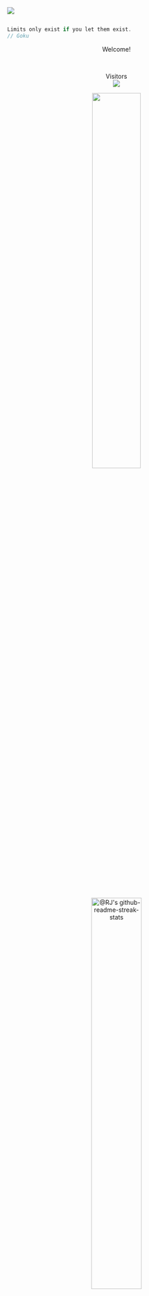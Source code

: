 
<div style="display: flex; align-items: center; align: center" width="100%" >
  <img src = "https://media2.giphy.com/media/iIqmM5tTjmpOB9mpbn/giphy.gif?cid=ecf05e47p63taks07dvmqj5nvlel916vljrw3zllpi8v8nd5&ep=v1_gifs_search&rid=giphy.gif&ct=g"  > 
</div>

``` java

Limits only exist if you let them exist.
// Goku
```

<p align="center">
  Welcome!
   </p>
  
<p align="center" width="100%">
 
<a href="" target="_blank"><img alt="" src="https://img.shields.io/badge/Portfolio-000?logo=vercel&logoColor=yellow&style=for-the-badge" style="vertical-align:center" /></a>
<a href="https://www.linkedin.com/in/rhayann-schuvantek" target="_blank"><img alt="" src="https://img.shields.io/badge/LinkedIn-000?logo=linkedin&logoColor=0A66C2&style=for-the-badge" style="vertical-align:center" /></a>
<a href="https://www.instagram.com/rhay._/" target="_blank"><img alt="" src="https://img.shields.io/badge/Instagram-000?style=for-the-badge&logo=Instagram&logoColor=E4405F" style="vertical-align:center" /></a>
</p>
 
<p align="center"> 
 Visitors<br>
  <img src="https://profile-counter.glitch.me/rhayann1337/count.svg"/>
  </p>
  
<p align="center">
<img src="https://github-readme-stats.vercel.app/api/top-langs/?username=rhayann1337&theme=gotham&layout=compact"width="47%"/> 
</p>

<p align="center">
<!-- <a href="https://github.com/rhayann1337?tab=repositories"><img src="https://github-readme-stats-one-bice.vercel.app/api?username=rhayann1337&theme=gotham&show_icons=true&count_private=true&hide_border=false&role=OWNER,ORGANIZATION_MEMBER,COLLABORATOR"  width="48%" alt="@Getintorj's github-readme-stats"/></a> -->
<a href="https://github.com/rhayann1337?tab=stars"><img src="https://github-readme-streak-stats.herokuapp.com?user=rhayann1337&theme=gotham&hide_border=false&date_format=M%20j%5B%2C%20Y%5D"  width="48%" alt="@RJ's github-readme-streak-stats"/></a>
</p>

<br/>

<p align="center"> 
 Technologies<br>
  </p>
<div style="display: flex; align-items: flex-start; align: center">
<table align="center">
  <tr>
    <td align="center" width="96">
        <img src="https://techstack-generator.vercel.app/react-icon.svg" alt="icon" width="40" height="40" />
      <br>React
    </td>
    <td align="center" width="96">
        <img src="https://techstack-generator.vercel.app/js-icon.svg" alt="icon" width="40" height="40" />
      <br>JavaScript
    </td>
    <td align="center" width="96">
        <img src="https://techstack-generator.vercel.app/cpp-icon.svg" alt="icon" width="40" height="40" />
      <br>C++
    </td>
    <td align="center" width="96">
        <img src="https://techstack-generator.vercel.app/webpack-icon.svg" alt="icon" width="40" height="40" />
      <br>Webpack
    </td>
    <td align="center" width="96">
        <img src="https://techstack-generator.vercel.app/mysql-icon.svg" alt="icon" width="40" height="40" />
      <br>MySQL
    </td>
    <td align="center" width="96">
        <img src="https://techstack-generator.vercel.app/ts-icon.svg" alt="icon" width="40" height="40" />
      <br>TypeScript
    </td>
    <td align="center" width="96">
        <img src="https://techstack-generator.vercel.app/aws-icon.svg" alt="icon" width="40" height="40" />
      <br>AWS
    </td>
    <td align="center" width="96">
        <img src="https://techstack-generator.vercel.app/csharp-icon.svg" alt="icon" width="40" height="40" />
      <br>C#
    </td>
     <td align="center" width="96">
        <img src="https://www.vectorlogo.zone/logos/elixir-lang/elixir-lang-icon.svg"width="40" height="40" alt="Elixir" />
      <br>Elixir
    </td>
    
  </tr>
  <tr>
  <td align="center" width="96">
        <img src="https://www.vectorlogo.zone/logos/java/java-icon.svg" alt="icon" width="40" height="40" />
      <br>Java
    <td align="center" width="96">
        <img src="https://techstack-generator.vercel.app/github-icon.svg" alt="icon" width="40" height="40" />
      <br>Github
    </td>
    <td align="center" width="96"> 
        <img src="https://user-images.githubusercontent.com/25181517/192108372-f71d70ac-7ae6-4c0d-8395-51d8870c2ef0.png" width="40" height="40" alt="Git" />
      <br>Git
    </td>
    <td align="center"  width="96">
        <img src="https://skillicons.dev/icons?i=laravel" width="40" height="40" alt="Laravel" />
      <br>Laravel
    </td>
    <td align="center"  width="96">
        <img src="https://skillicons.dev/icons?i=html" width="40" height="40" alt="HTML5" />
      <br>HTML5
    </td>
    <td align="center" width="96">
        <img src="https://skillicons.dev/icons?i=css" width="40" height="40" alt="css" />
      <br>CSS
    </td>
    <td align="center"  width="96">
        <img src="https://skillicons.dev/icons?i=bootstrap" width="40" height="40" alt="bootstrap" />
      <br>Bootstrap
    </td>
    <td align="center" width="96">
        <img src="https://techstack-generator.vercel.app/react-icon.svg" width="40" height="40" alt="tailwind" />
      <br>React Native
    </td>
    <td align="center" width="96">
        <img src="https://www.vectorlogo.zone/logos/reducer/reducer-icon.svg"width="40" height="40" alt="Reducer" />
      <br>Reducer
    </td>
   
  </tr>
 <tr>
      <td align="center" width="96">
        <img src="https://skillicons.dev/icons?i=mongodb" width="40" height="40" alt="MongoDB" />
      <br>MongoDB
    </td>
        <td align="center" width="96">
        <img src="https://skillicons.dev/icons?i=nodejs" width="40" height="40" alt="Nodejs" />
      <br>Nodejs
      </td>
      </td>
    <td align="center" width="96">
        <img src="https://skillicons.dev/icons?i=php" width="40" height="40" alt="PHP" />
      <br>PHP
    </td>
  <td align="center" width="96">
      <a href="#macropower-tech">
        <img src="https://www.vectorlogo.zone/logos/sqlite/sqlite-icon.svg" alt="icon" width="40" height="40" />
      </a>
      <br>SQLite
    <td align="center" width="96">
        <img src="https://skillicons.dev/icons?i=postgres" width="40" height="40" alt="PostgreSQL" />
      <br>PostgreSQL
    </td>
     <td align="center" width="96">
        <img src="https://skillicons.dev/icons?i=jquery"width="40" height="40" alt="jQuery" />
      <br>jQuery
    </td>
     <td align="center" width="96">
        <img src="https://www.vectorlogo.zone/logos/angular/angular-icon.svg"width="40" height="40" alt="Angular" />
      <br>Angular
    </td>
      <td align="center" width="96">
        <img src="https://www.vectorlogo.zone/logos/graphql/graphql-icon.svg"width="40" height="40" alt="Graph QL" />
      <br>Graph QL
    </td>
     <td align="center" width="96">
        <img src="https://www.vectorlogo.zone/logos/bitbucket/bitbucket-icon.svg"width="40" height="40" alt="Bitbucket" />
      <br>Bitbucket
    </td>
     


   
 </tr>
</table>
<br><br>

<p align="center">
    <a href="">
        <img src="https://github-readme-activity-graph.vercel.app/graph?username=rhayann1337&theme=react-dark&hide_border=false&hide_title=false&area=true&custom_title=Total%20Contribution%20Graph%20In%20All%20Repo" width="95%" alt="activity graph">
    </a>
</p>

---

#### Design
![Figma](https://img.shields.io/badge/-Figma-000?style=for-the-badge&logo=figma)
![Photoshop](https://img.shields.io/badge/-photoshop-000?style=for-the-badge&logo=photoshop)
![Adobe Lightroom](https://img.shields.io/badge/-Adobe%20Lightroom-000?style=for-the-badge&logo=adobe%20lightroom)
![Canva](https://img.shields.io/badge/-Canva-000?style=for-the-badge&logo=canva)

#### Web Host
![Vercel](https://img.shields.io/badge/-Vercel-000?style=for-the-badge&logo=vercel)
![Heroku](https://img.shields.io/badge/-Heroku-000?style=for-the-badge&logo=heroku)
![Firebase](https://img.shields.io/badge/-Firebase-000?style=for-the-badge&logo=firebase)
![GitHub Pages](https://img.shields.io/badge/-GitHub%20Pages-000?style=for-the-badge&logo=github)
![Netlify](https://img.shields.io/badge/-Netlify-000?style=for-the-badge&logo=netlify)

#### CD
![GitHub Actions](https://img.shields.io/badge/-github%20actions-000?style=for-the-badge&logo=githubactions)
![Jenkins](https://img.shields.io/badge/-jenkins-000?style=for-the-badge&logo=jenkins)

#### Data base
![Firebase](https://img.shields.io/badge/-Firebase-000?style=for-the-badge&logo=firebase)
![MongoDB](https://img.shields.io/badge/-MongoDB-000?style=for-the-badge&logo=mongodb)

#### Version Control
![Git](https://img.shields.io/badge/-Git-000?style=for-the-badge&logo=git)
![GitHub](https://img.shields.io/badge/-GitHub-000?style=for-the-badge&logo=github)
![Bitbucket](https://img.shields.io/badge/-bitbucket-100?style=for-the-badge&logo=bitbucket&color=blue)
![Nexus](https://img.shields.io/badge/-nexus-100?style=for-the-badge&logo=nexus&color=red)
![Gitlab](https://img.shields.io/badge/-gitlab-000?style=for-the-badge&logo=gitlab&color=gray)






